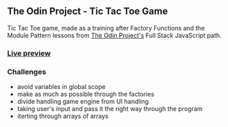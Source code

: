 ## The Odin Project - Tic Tac Toe Game

Tic Tac Toe game, made as a training after Factory Functions and the Module Pattern lessons from [The Odin Project's](https://www.theodinproject.com/) Full Stack JavaScript path.

### [Live preview](https://bartek8b.github.io/zzz-odin-tic_tac_toe/)

### Challenges

- avoid variables in global scope
- make as much as possible through the factories
- divide handling game engine from UI handling
- taking user's input and pass it the right way through the program
- iterting through arrays of arrays